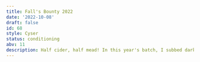 ```yaml
---
title: Fall's Bounty 2022
date: '2022-10-08'
draft: false
id: 68
style: Cyser
status: conditioning
abv: 11
description: Half cider, half mead! In this year's batch, I subbed dark, robust WF honey for the usual brown sugar.
---
```

